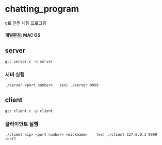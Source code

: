 # chatting_program
c로 만든 채팅 프로그램 

#### 개발환경: MAC OS

## server
```
gcc server.c -o server
```
### 서버 실행
```
./server <port number>   (ex) ./server 9999
```

## client
```
gcc client.c -p client
```

### 클라이언트 실행
```
./client <ip> <port number> <nickname>    (ex) ./client 127.0.0.1 9999 test1
```
